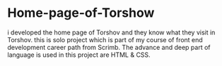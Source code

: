 # Home-page-of-Torshow
i developed the home page of Torshov and they know what they visit in Torshov. this is solo project which is part of my course of front end development career path from Scrimb. The advance and deep part of language is used in this project are HTML &amp; CSS.
